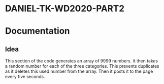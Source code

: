 # DANIEL-TK-WD2020-PART2

# Documentation

## Idea

This section of the code generates an array of 9999 numbers.
It then takes a random number for each of the three categories.
This prevents duplicates as it deletes this used number from the array.
Then it posts it to the page every five seconds.
